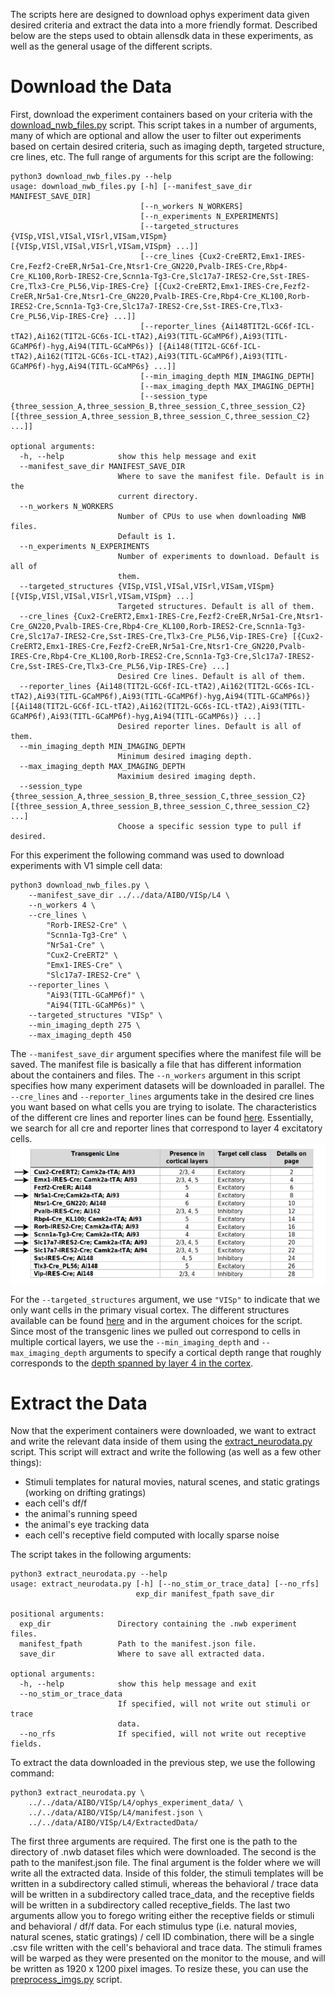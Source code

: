 The scripts here are designed to download ophys experiment data given desired criteria and 
extract the data into a more friendly format. Described below
are the steps used to obtain allensdk data in these experiments, as well as the general usage
of the different scripts.
  
# Download the Data  
First, download the experiment containers based on your criteria with the 
[download_nwb_files.py](https://github.com/MichaelTeti/NEMO/blob/main/scripts/allensdk_scripts/download_nwb_files.py)
script. This script takes in a number of arguments, many of which are optional and allow the user to filter out 
experiments based on certain desired criteria, such as imaging depth, targeted structure, cre lines, etc. 
The full range of arguments for this script are the following:

```
python3 download_nwb_files.py --help
usage: download_nwb_files.py [-h] [--manifest_save_dir MANIFEST_SAVE_DIR]
                             [--n_workers N_WORKERS]
                             [--n_experiments N_EXPERIMENTS]
                             [--targeted_structures {VISp,VISl,VISal,VISrl,VISam,VISpm} [{VISp,VISl,VISal,VISrl,VISam,VISpm} ...]]
                             [--cre_lines {Cux2-CreERT2,Emx1-IRES-Cre,Fezf2-CreER,Nr5a1-Cre,Ntsr1-Cre_GN220,Pvalb-IRES-Cre,Rbp4-Cre_KL100,Rorb-IRES2-Cre,Scnn1a-Tg3-Cre,Slc17a7-IRES2-Cre,Sst-IRES-Cre,Tlx3-Cre_PL56,Vip-IRES-Cre} [{Cux2-CreERT2,Emx1-IRES-Cre,Fezf2-CreER,Nr5a1-Cre,Ntsr1-Cre_GN220,Pvalb-IRES-Cre,Rbp4-Cre_KL100,Rorb-IRES2-Cre,Scnn1a-Tg3-Cre,Slc17a7-IRES2-Cre,Sst-IRES-Cre,Tlx3-Cre_PL56,Vip-IRES-Cre} ...]]
                             [--reporter_lines {Ai148TIT2L-GC6f-ICL-tTA2),Ai162(TIT2L-GC6s-ICL-tTA2),Ai93(TITL-GCaMP6f),Ai93(TITL-GCaMP6f)-hyg,Ai94(TITL-GCaMP6s)} [{Ai148(TIT2L-GC6f-ICL-tTA2),Ai162(TIT2L-GC6s-ICL-tTA2),Ai93(TITL-GCaMP6f),Ai93(TITL-GCaMP6f)-hyg,Ai94(TITL-GCaMP6s} ...]]
                             [--min_imaging_depth MIN_IMAGING_DEPTH]
                             [--max_imaging_depth MAX_IMAGING_DEPTH]
                             [--session_type {three_session_A,three_session_B,three_session_C,three_session_C2} [{three_session_A,three_session_B,three_session_C,three_session_C2} ...]]

optional arguments:
  -h, --help            show this help message and exit
  --manifest_save_dir MANIFEST_SAVE_DIR
                        Where to save the manifest file. Default is in the
                        current directory.
  --n_workers N_WORKERS
                        Number of CPUs to use when downloading NWB files.
                        Default is 1.
  --n_experiments N_EXPERIMENTS
                        Number of experiments to download. Default is all of
                        them.
  --targeted_structures {VISp,VISl,VISal,VISrl,VISam,VISpm} [{VISp,VISl,VISal,VISrl,VISam,VISpm} ...]
                        Targeted structures. Default is all of them.
  --cre_lines {Cux2-CreERT2,Emx1-IRES-Cre,Fezf2-CreER,Nr5a1-Cre,Ntsr1-Cre_GN220,Pvalb-IRES-Cre,Rbp4-Cre_KL100,Rorb-IRES2-Cre,Scnn1a-Tg3-Cre,Slc17a7-IRES2-Cre,Sst-IRES-Cre,Tlx3-Cre_PL56,Vip-IRES-Cre} [{Cux2-CreERT2,Emx1-IRES-Cre,Fezf2-CreER,Nr5a1-Cre,Ntsr1-Cre_GN220,Pvalb-IRES-Cre,Rbp4-Cre_KL100,Rorb-IRES2-Cre,Scnn1a-Tg3-Cre,Slc17a7-IRES2-Cre,Sst-IRES-Cre,Tlx3-Cre_PL56,Vip-IRES-Cre} ...]
                        Desired Cre lines. Default is all of them.
  --reporter_lines {Ai148(TIT2L-GC6f-ICL-tTA2),Ai162(TIT2L-GC6s-ICL-tTA2),Ai93(TITL-GCaMP6f),Ai93(TITL-GCaMP6f)-hyg,Ai94(TITL-GCaMP6s)} [{Ai148(TIT2L-GC6f-ICL-tTA2),Ai162(TIT2L-GC6s-ICL-tTA2),Ai93(TITL-GCaMP6f),Ai93(TITL-GCaMP6f)-hyg,Ai94(TITL-GCaMP6s)} ...]
                        Desired reporter lines. Default is all of them.
  --min_imaging_depth MIN_IMAGING_DEPTH
                        Minimum desired imaging depth.
  --max_imaging_depth MAX_IMAGING_DEPTH
                        Maximium desired imaging depth.
  --session_type {three_session_A,three_session_B,three_session_C,three_session_C2} [{three_session_A,three_session_B,three_session_C,three_session_C2} ...]
                        Choose a specific session type to pull if desired.
```

For this experiment the following command was used to download experiments with V1 simple cell data:  
```
python3 download_nwb_files.py \
    --manifest_save_dir ../../data/AIBO/VISp/L4 \
    --n_workers 4 \
    --cre_lines \
        "Rorb-IRES2-Cre" \
        "Scnn1a-Tg3-Cre" \
        "Nr5a1-Cre" \
        "Cux2-CreERT2" \
        "Emx1-IRES-Cre" \
        "Slc17a7-IRES2-Cre" \
    --reporter_lines \
        "Ai93(TITL-GCaMP6f)" \
        "Ai94(TITL-GCaMP6s)" \
    --targeted_structures "VISp" \
    --min_imaging_depth 275 \
    --max_imaging_depth 450
```  
The ```--manifest_save_dir``` argument specifies where the manifest file will be saved. The manifest file is basically
a file that has different information about the containers and files. The ```--n_workers``` argument in this script specifies how
many experiment datasets will be downloaded in parallel. The ```--cre_lines``` and ```--reporter_lines``` arguments take in the desired cre lines you
want based on what cells you are trying to isolate. The characteristics of the different cre lines and reporter lines can be found
[here](http://help.brain-map.org/download/attachments/10616846/VisualCoding_TransgenicCharacterization.pdf?version=4&modificationDate=1538067045225&api=v2).
Essentially, we search for all cre and reporter lines that correspond to layer 4 excitatory cells.  
![](https://github.com/MichaelTeti/NEMO/blob/main/scripts/allensdk_scripts/figures/transgenic_lines.png)
  
For the ```--targeted_structures``` argument, we use ```"VISp"```
to indicate that we only want cells in the primary visual cortex. The different structures available can be found 
[here](http://observatory.brain-map.org/visualcoding) and in the argument choices for the script. Since most of the transgenic lines we pulled out correspond
to cells in multiple cortical layers, we use the ```--min_imaging_depth``` and ```--max_imaging_depth``` arguments to specify a cortical depth range that roughly corresponds to the [depth spanned by layer 4 in the cortex](http://www.nibb.ac.jp/brish/Gallery/cortexE.html).

# Extract the Data
Now that the experiment containers were downloaded, we want to extract and write the relevant data inside of them using the 
[extract_neurodata.py](https://github.com/MichaelTeti/NEMO/blob/main/scripts/allensdk_scripts/extract_neurodata.py) script. 
This script will extract and write the following (as well as a few other things):
  * Stimuli templates for natural movies, natural scenes, and static gratings (working on drifting gratings)
  * each cell's df/f
  * the animal's running speed
  * the animal's eye tracking data
  * each cell's receptive field computed with locally sparse noise 

The script takes in the following arguments:

```
python3 extract_neurodata.py --help
usage: extract_neurodata.py [-h] [--no_stim_or_trace_data] [--no_rfs]
                            exp_dir manifest_fpath save_dir

positional arguments:
  exp_dir               Directory containing the .nwb experiment files.
  manifest_fpath        Path to the manifest.json file.
  save_dir              Where to save all extracted data.

optional arguments:
  -h, --help            show this help message and exit
  --no_stim_or_trace_data
                        If specified, will not write out stimuli or trace
                        data.
  --no_rfs              If specified, will not write out receptive fields.
```

To extract the data downloaded in the previous step, we use the following command:

```
python3 extract_neurodata.py \
    ../../data/AIBO/VISp/L4/ophys_experiment_data/ \
    ../../data/AIBO/VISp/L4/manifest.json \
    ../../data/AIBO/VISp/L4/ExtractedData/
```

The first three arguments are required. The first one is the path to the directory of .nwb dataset files which were downloaded. The second is the path to the manifest.json file. The final argument is the folder where we will write all the extracted data. Inside of this folder, the stimuli templates will be written in a subdirectory called stimuli, whereas the behavioral / trace data will be written in a subdirectory called trace_data, and the receptive fields will be written in a subdirectory called receptive_fields. The last two arguments allow you to forego writing either the receptive fields or stimuli and behavioral / df/f data. For each stimulus type (i.e. natural movies, natural scenes, static gratings) / cell ID combination, there will be a single .csv file written with the cell's behavioral and trace data. The stimuli frames will be warped as they were presented on the monitor to the mouse, and will be written as 1920 x 1200 pixel images. To resize these, you can use the [preprocess_imgs.py](https://github.com/MichaelTeti/NEMO/blob/main/scripts/image_scripts/preprocess_imgs.py) script.
